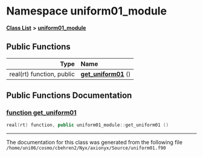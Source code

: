 
# Namespace uniform01\_module


[**Class List**](annotated.md) **>** [**uniform01\_module**](namespaceuniform01__module.md)




















## Public Functions

| Type | Name |
| ---: | :--- |
|  real(rt) function, public | [**get\_uniform01**](namespaceuniform01__module.md#function-get-uniform01) () <br> |








## Public Functions Documentation


### <a href="#function-get-uniform01" id="function-get-uniform01">function get\_uniform01 </a>


```cpp
real(rt) function, public uniform01_module::get_uniform01 () 
```



------------------------------
The documentation for this class was generated from the following file `/home/uni06/cosmo/cbehren2/Nyx/axionyx/Source/uniform01.f90`